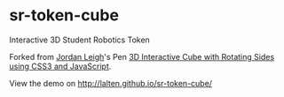 # sr-token-cube
Interactive 3D Student Robotics Token

Forked from [Jordan Leigh](http://codepen.io/jordizle/)'s Pen [3D Interactive Cube with Rotating Sides using CSS3 and JavaScript](http://codepen.io/jordizle/pen/haIdo/).

View the demo on http://lalten.github.io/sr-token-cube/

